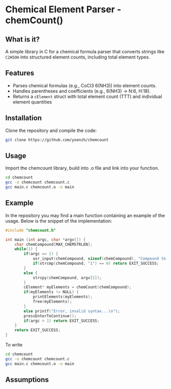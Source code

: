 # Chemical Element Parser - chemCount()

## What is it?

A simple library in C for a chemical formula parser that converts strings like `C2H5OH` into structured element counts, including total element types.

## Features

- Parses chemical formulas (e.g., CoCl3 6(NH3)) into element counts.
- Handles parentheses and coefficients (e.g., 6(NH3) → N:6, H:18).
- Returns a `cElement` struct with total element count (TTT) and individual element quantities

## Installation

Clone the repository and compile the code:

```bash
git clone https://github.com/yoonzh/chemcount
```

## Usage

Import the chemcount library, build into .o file and link into your function.

```bash
cd chemcount  
gcc -o chemcount chemcount.c
gcc main.c chemcount.o -o main
```

## Example

In the repository you may find a main function containing an example of the usage. Below is the snippet of the implementation:

```c
#include "chemcount.h"

int main (int argc, char *argv[]) {
    char chemCompound[MAX_CHEMSTRLEN];
    while(1) {
        if(argc == 1) {
            usr_input(chemCompound, sizeof(chemCompound), "Compound to count (1 to exit): ");
            if(strcmp(chemCompound, "1") == 0) return EXIT_SUCCESS;
        }
        else {
            strcpy(chemCompound, argv[2]);
        }
        cElement* myElements = chemCount(chemCompound);
        if(myElements != NULL) {
            printElements(myElements);
            free(myElements);
        }
        else printf("Error, invalid syntax...\n");
        pressEnterToContinue();
        if(argc > 1) return EXIT_SUCCESS;
    }
    return EXIT_SUCCESS;
}

```

To write

```bash
cd chemcount  
gcc -o chemcount chemcount.c
gcc main.c chemcount.o -o main
```

## Assumptions

